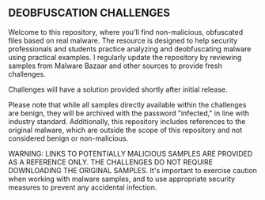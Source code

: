 ## DEOBFUSCATION CHALLENGES

Welcome to this repository, where you'll find non-malicious, obfuscated files based on real malware. The resource is designed to help security professionals and students practice analyzing and deobfuscating malware using practical examples. I regularly update the repository by reviewing samples from Malware Bazaar and other sources to provide fresh challenges.

Challenges will have a solution provided shortly after initial release.

Please note that while all samples directly available within the challenges are benign, they will be archived with the password "infected," in line with industry standard. Additionally, this repository includes references to the original malware, which are outside the scope of this repository and not considered benign or non-malicious.

WARNING: LINKS TO POTENTIALLY MALICIOUS SAMPLES ARE PROVIDED AS A REFERENCE ONLY. THE CHALLENGES DO NOT REQUIRE DOWNLOADING THE ORIGINAL SAMPLES. It's important to exercise caution when working with malware samples, and to use appropriate security measures to prevent any accidental infection.






